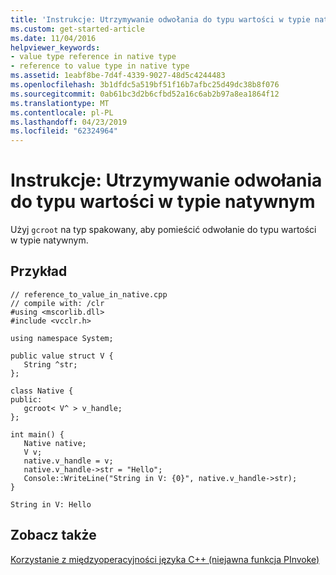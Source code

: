 ```yaml
---
title: 'Instrukcje: Utrzymywanie odwołania do typu wartości w typie natywnym'
ms.custom: get-started-article
ms.date: 11/04/2016
helpviewer_keywords:
- value type reference in native type
- reference to value type in native type
ms.assetid: 1eabf8be-7d4f-4339-9027-48d5c4244483
ms.openlocfilehash: 3b1dfdc5a519bf51f16b7afbc25d49dc38b8f076
ms.sourcegitcommit: 0ab61bc3d2b6cfbd52a16c6ab2b97a8ea1864f12
ms.translationtype: MT
ms.contentlocale: pl-PL
ms.lasthandoff: 04/23/2019
ms.locfileid: "62324964"
---
```

# <a name="how-to-hold-reference-to-value-type-in-native-type"></a>Instrukcje: Utrzymywanie odwołania do typu wartości w typie natywnym

Użyj `gcroot` na typ spakowany, aby pomieścić odwołanie do typu wartości w typie natywnym.

## <a name="example"></a>Przykład

```
// reference_to_value_in_native.cpp
// compile with: /clr
#using <mscorlib.dll>
#include <vcclr.h>

using namespace System;

public value struct V {
   String ^str;
};

class Native {
public:
   gcroot< V^ > v_handle;
};

int main() {
   Native native;
   V v;
   native.v_handle = v;
   native.v_handle->str = "Hello";
   Console::WriteLine("String in V: {0}", native.v_handle->str);
}
```

```Output
String in V: Hello
```

## <a name="see-also"></a>Zobacz także

[Korzystanie z międzyoperacyjności języka C++ (niejawna funkcja PInvoke)](../dotnet/using-cpp-interop-implicit-pinvoke.md)
